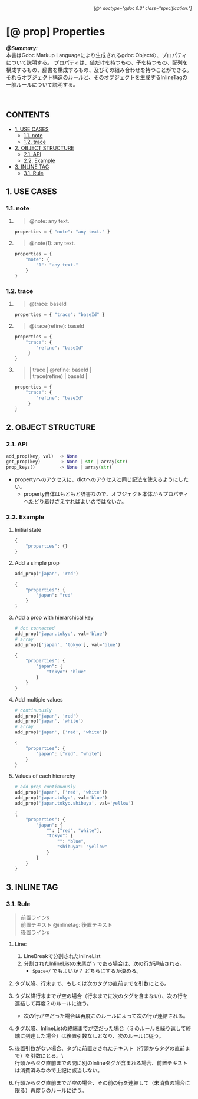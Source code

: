*<div align=right><small>
[@^ doctype="gdoc 0.3" class="specification:"]
</small></div>*

# [@ prop] Properties

***@Summary:***  \
本書はGdoc Markup Languageにより生成されるgdoc Objectの、プロパティについて説明する。
プロパティは、値だけを持つもの、子を持つもの、配列を構成するもの、辞書を構成するもの、及びその組み合わせを持つことができる。 \
それらオブジェクト構造のルールと、そのオブジェクトを生成するInlineTagの一般ルールについて説明する。

<br>

## CONTENTS <!-- omit in toc -->

- [1. USE CASES](#1-use-cases)
  - [1.1. note](#11-note)
  - [1.2. trace](#12-trace)
- [2. OBJECT STRUCTURE](#2-object-structure)
  - [2.1. API](#21-api)
  - [2.2. Example](#22-example)
- [3. INLINE TAG](#3-inline-tag)
  - [3.1. Rule](#31-rule)

## 1. USE CASES

### 1.1. note

1. > @note: any text.

   ```py
   properties = { "note": "any text." }
   ```

2. > @note(1): any text.

   ```py
   properties = {
       "note": {
           "1": "any text."
       }
   }
   ```

### 1.2. trace

1. > @trace: baseId

   ```py
   properties = { "trace": "baseId" }
   ```

2. > @trace(refine): baseId

   ```py
   properties = {
       "trace": {
           "refine": "baseId"
        }
   }
   ```
 
3. > | trace | @refine: baseId |  \
   > | trace(refine) | baseId |

   ```py
   properties = {
       "trace": {
           "refine": "baseId"
        }
   }
   ```

## 2. OBJECT STRUCTURE

### 2.1. API

```py
add_prop(key, val)  -> None
get_prop(key)       -> None | str | array(str)
prop_keys()         -> None | array(str)
```

- propertyへのアクセスに、dictへのアクセスと同じ記法を使えるようにしたい。
  - property自体はもともと辞書なので、オブジェクト本体からプロパティへたどり着けさえすればよいのではないか。

### 2.2. Example

1. Initial state

   ```py
   {
       "properties": {}
   }
   ```

2. Add a simple prop

   ```py
   add_prop('japan', 'red')

   {
       "properties": {
           "japan": "red"
       }
   }
   ```

3. Add a prop with hierarchical key

   ```py
   # dot connected
   add_prop('japan.tokyo', val='blue')
   # array
   add_prop(['japan', 'tokyo'], val='blue')

   {
       "properties": {
           "japan": {
               "tokyo": "blue"
           }
       }
   }
   ```

4. Add multiple values

   ```py
   # continuously
   add_prop('japan', 'red')
   add_prop('japan', 'white')
   # array
   add_prop('japan', ['red', 'white'])

   {
       "properties": {
           "japan": ["red", "white"]
       }
   }
   ```

5. Values of each hierarchy

   ```py
   # add prop continuously
   add_prop('japan', ['red', 'white'])
   add_prop('japan.tokyo', val='blue')
   add_prop('japan.tokyo.shibuya', val='yellow')

   {
       "properties": {
           "japan": {
               "": ["red", "white"],
               "tokyo": {
                   "": "blue",
                   "shibuya": "yellow"
               }
           }
       }
   }
   ```


## 3. INLINE TAG

### 3.1. Rule

> 前置ラインs \
> 前置テキスト @inlinetag: 後置テキスト \
> 後置ラインs

1. Line:
   1. LineBreakで分割されたInlineList
   2. 分割されたInlineListの末尾が `\` である場合は、次の行が連結される。
      - `Space+/` でもよいか？ どちらにするか決める。

2. タグ以降、行末まで、もしくは次のタグの直前までを引数にとる。

3. タグ以降行末までが空の場合（行末までに次のタグを含まない）、次の行を連結して再度２のルールに従う。
   - 次の行が空だった場合は再度このルールによって次の行が連結される。

4. タグ以降、InlineListの終端までが空だった場合（３のルールを繰り返して終端に到達した場合）は後置引数なしとなり、次のルールに従う。

5. 後置引数がない場合、タグに前置きされたテキスト（行頭からタグの直前まで）を引数にとる。\\\
   行頭からタグ直前までの間に別のInlineタグが含まれる場合、前置テキストは消費済みなので上記に該当しない。

6. 行頭からタグ直前までが空の場合、その前の行を連結して（未消費の場合に限る）再度５のルールに従う。
